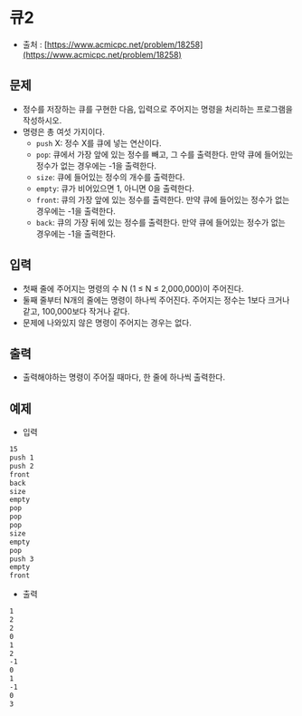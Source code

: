 # 큐2

- 출처 : [https://www.acmicpc.net/problem/18258](https://www.acmicpc.net/problem/18258)

## 문제

- 정수를 저장하는 큐를 구현한 다음, 입력으로 주어지는 명령을 처리하는 프로그램을 작성하시오.
- 명령은 총 여섯 가지이다.
  - `push` X: 정수 X를 큐에 넣는 연산이다.
  - `pop`: 큐에서 가장 앞에 있는 정수를 빼고, 그 수를 출력한다. 만약 큐에 들어있는 정수가 없는 경우에는 -1을 출력한다.
  - `size`: 큐에 들어있는 정수의 개수를 출력한다.
  - `empty`: 큐가 비어있으면 1, 아니면 0을 출력한다.
  - `front`: 큐의 가장 앞에 있는 정수를 출력한다. 만약 큐에 들어있는 정수가 없는 경우에는 -1을 출력한다.
  - `back`: 큐의 가장 뒤에 있는 정수를 출력한다. 만약 큐에 들어있는 정수가 없는 경우에는 -1을 출력한다.

## 입력

- 첫째 줄에 주어지는 명령의 수 N (1 ≤ N ≤ 2,000,000)이 주어진다.
- 둘째 줄부터 N개의 줄에는 명령이 하나씩 주어진다. 주어지는 정수는 1보다 크거나 같고, 100,000보다 작거나 같다.
- 문제에 나와있지 않은 명령이 주어지는 경우는 없다.

## 출력

- 출력해야하는 명령이 주어질 때마다, 한 줄에 하나씩 출력한다.

## 예제

- 입력

```cmd
15
push 1
push 2
front
back
size
empty
pop
pop
pop
size
empty
pop
push 3
empty
front
```

- 출력

```cmd
1
2
2
0
1
2
-1
0
1
-1
0
3
```
